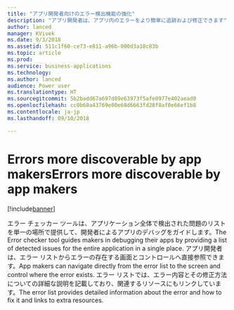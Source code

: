 ```yaml
---
title: "アプリ開発者向けのエラー検出機能の強化"
description: "アプリ開発者は、アプリ内のエラーをより簡単に追跡および修正できます"
author: lanced
manager: KVivek
ms.date: 9/3/2018
ms.assetid: 511c1f60-ce73-e811-a96b-000d3a18c83b
ms.topic: article
ms.prod: 
ms.service: business-applications
ms.technology: 
ms.author: lanced
audience: Power user
ms.translationtype: HT
ms.sourcegitcommit: 5b2badd67a697d89e63973f5afe0977e402aead0
ms.openlocfilehash: cc0b60a43769e00e68d6663fd28f8af0e66ef1b8
ms.contentlocale: ja-jp
ms.lasthandoff: 09/10/2018

---
```

# <a name="errors-more-discoverable-by-app-makers"></a><span data-ttu-id="fa397-103">Errors more discoverable by app makers</span><span class="sxs-lookup"><span data-stu-id="fa397-103">Errors more discoverable by app makers</span></span>


[!include[banner](../../includes/banner.md)]

<span data-ttu-id="fa397-104">エラー チェッカー ツールは、アプリケーション全体で検出された問題のリストを単一の場所で提供して、開発者によるアプリのデバッグをガイドします。</span><span class="sxs-lookup"><span data-stu-id="fa397-104">The Error checker tool guides makers in debugging their apps by providing a list of detected issues for the entire application in a single place.</span></span> <span data-ttu-id="fa397-105">アプリ開発者は、エラー リストからエラーの存在する画面とコントロールへ直接参照できます。</span><span class="sxs-lookup"><span data-stu-id="fa397-105">App makers can navigate directly from the error list to the screen and control where the error exists.</span></span> <span data-ttu-id="fa397-106">エラー リストでは、エラー内容とその修正方法についての詳細な説明を記載しており、関連するリソースにもリンクしています。</span><span class="sxs-lookup"><span data-stu-id="fa397-106">The error list provides detailed information about the error and how to fix it and links to extra resources.</span></span>

